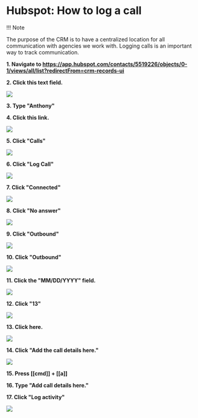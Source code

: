 # Hubspot: How to log a call

!!! Note

   The purpose of the CRM is to have a centralized location for all communication with agencies we work with. Logging calls is an important way to track communication.

**1. Navigate to <https://app.hubspot.com/contacts/5519226/objects/0-1/views/all/list?redirectFrom=crm-records-ui>**

**2. Click this text field.**

![](https://image.scribehow-prod.com/e6RXRVhD0zHDKrTtbYF5uJWb-9IAFY8ZoivbJ-UCgj4/zoom:0.46901172529313234/enlarge:true/crop:1194:672:nowe:1166:0/wm:0.8:nowe:336:4:0.17857142857142858/aHR0cHM6Ly9jb2xvbnktcmVjb3JkZXIuczMuYW1hem9uYXdzLmNvbS9maWxlcy8yMDIyLTA5LTEzLzhiZjJmM2IxLTM3OTMtNDhjMi1iMjg1LTgwOTU2YTQ5Y2RlMy91c2VyX2Nyb3BwZWRfc2NyZWVuc2hvdC5qcGVn)

**3. Type "Anthony"**

**4. Click this link.**

![](https://image.scribehow-prod.com/3aKunzjnWFQFOTktE1hNHbBKSYHr_EDS9_RQlL6i1Ro/zoom:0.46901172529313234/enlarge:true/crop:1194:672:nowe:0:0/wm:0.8:nowe:132:125:0.17857142857142858/aHR0cHM6Ly9jb2xvbnktcmVjb3JkZXIuczMuYW1hem9uYXdzLmNvbS9maWxlcy8yMDIyLTA5LTEzLzljYjNjNjg0LTNkNzYtNGZhNy1hMTcxLTQ5MmE2YTRiZTBiYi9hc2NyZWVuc2hvdC5qcGVn)

**5. Click "Calls"**

![](https://image.scribehow-prod.com/ih1JrwqVa3aW9x_kWLKcXz71MO3qrUa5KGjT4ujTPxk/zoom:0.46901172529313234/enlarge:true/crop:1194:672:nowe:554:0/wm:0.8:nowe:255:77:0.17857142857142858/aHR0cHM6Ly9jb2xvbnktcmVjb3JkZXIuczMuYW1hem9uYXdzLmNvbS9maWxlcy8yMDIyLTA5LTEzLzRhMjMzNzEyLWE2YzAtNGYzMi04NGYyLWE3MGIyNTE5NmJkYy9hc2NyZWVuc2hvdC5qcGVn)

**6. Click "Log Call"**

![](https://image.scribehow-prod.com/dyoDcpKGm9KSfw__ZNzDmTOYOpAP_lx-gCA0lWC2-yY/zoom:0.46901172529313234/enlarge:true/crop:1194:672:nowe:1102:0/wm:0.8:nowe:255:120:0.17857142857142858/aHR0cHM6Ly9jb2xvbnktcmVjb3JkZXIuczMuYW1hem9uYXdzLmNvbS9maWxlcy8yMDIyLTA5LTEzL2RlZjhkOWY1LTcxMTUtNDAzYS1iYmZlLWFlODg1ODY4OTVjMy9hc2NyZWVuc2hvdC5qcGVn)

**7. Click "Connected"**

![](https://image.scribehow-prod.com/BhCJzj6AYn-JjdSZswlPVRPBzgI2DMDJsvE19eYDZbw/zoom:0.46901172529313234/enlarge:true/crop:1194:672:nowe:1248:448/wm:0.8:nowe:255:132:0.17857142857142858/aHR0cHM6Ly9jb2xvbnktcmVjb3JkZXIuczMuYW1hem9uYXdzLmNvbS9maWxlcy8yMDIyLTA5LTEzL2UwMzg5ZDgwLTA2MGEtNDc5Ni05ZmFlLWVkMzcxYzhjMjgzZi9hc2NyZWVuc2hvdC5qcGVn)

**8. Click "No answer"**

![](https://image.scribehow-prod.com/kw8MAE7UR6I-uoi7uZoRYFG9ChLW25feCWB5g--Qcpw/zoom:0.46901172529313234/enlarge:true/crop:1194:672:nowe:1218:645/wm:0.8:nowe:255:188:0.17857142857142858/aHR0cHM6Ly9jb2xvbnktcmVjb3JkZXIuczMuYW1hem9uYXdzLmNvbS9maWxlcy8yMDIyLTA5LTEzLzI1YWMxODZmLTQxYzMtNGQ5Yy1hMDkzLWU4NmNmYTJjYTE5NC9hc2NyZWVuc2hvdC5qcGVn)

**9. Click "Outbound"**

![](https://image.scribehow-prod.com/SzAOeDnUresUxn3JPoQw7ccf8to39rIhJuMqvrzFKQg/zoom:0.46901172529313234/enlarge:true/crop:1194:672:nowe:1443:445/wm:0.8:nowe:255:132:0.17857142857142858/aHR0cHM6Ly9jb2xvbnktcmVjb3JkZXIuczMuYW1hem9uYXdzLmNvbS9maWxlcy8yMDIyLTA5LTEzLzhkZGE0NTllLWVjOTItNDhjYy05YTRhLWU4ZDEyODQyY2E3My9hc2NyZWVuc2hvdC5qcGVn)

**10. Click "Outbound"**

![](https://image.scribehow-prod.com/b23KPOw8LJzv5dC4yeRuqENhuqA6k1HAtHKf8YBRg-I/zoom:0.46901172529313234/enlarge:true/crop:1194:672:nowe:1400:578/wm:0.8:nowe:255:132:0.17857142857142858/aHR0cHM6Ly9jb2xvbnktcmVjb3JkZXIuczMuYW1hem9uYXdzLmNvbS9maWxlcy8yMDIyLTA5LTEzLzg4YzMyMmJjLTMwMGQtNDE1Mi04NjcxLWQ4YzdhMzk5OWZjOS9hc2NyZWVuc2hvdC5qcGVn)

**11. Click the "MM/DD/YYYY" field.**

![](https://image.scribehow-prod.com/JOQ3kDkQunzAKKMVdJ9-Kdrf2K3qBkOMBrI5h5ZHaXg/zoom:0.46901172529313234/enlarge:true/crop:1194:672:nowe:1098:535/wm:0.8:nowe:255:132:0.17857142857142858/aHR0cHM6Ly9jb2xvbnktcmVjb3JkZXIuczMuYW1hem9uYXdzLmNvbS9maWxlcy8yMDIyLTA5LTEzL2M0NzE4NTcwLWFmYjEtNDE0OC1hYmUwLWQ0ZmMwNjQ4YTc1YS9hc2NyZWVuc2hvdC5qcGVn)

**12. Click "13"**

![](https://image.scribehow-prod.com/rIsCOMg8A0iyrGQKsB8FXxR3EgUGSTYod0Cxl2rBYyw/zoom:0.46901172529313234/enlarge:true/crop:1194:672:nowe:1141:229/wm:0.8:nowe:255:132:0.17857142857142858/aHR0cHM6Ly9jb2xvbnktcmVjb3JkZXIuczMuYW1hem9uYXdzLmNvbS9maWxlcy8yMDIyLTA5LTEzLzViZjc1ZGY2LTM5ZTctNDUwNi1iYWU3LTMxMWZkNDU0YzFiMi9hc2NyZWVuc2hvdC5qcGVn)

**13. Click here.**

![](https://image.scribehow-prod.com/afpVsMdWJjlClxr6DrYe2iceXWjO02FKwMaCDsKEgHQ/zoom:0.46901172529313234/enlarge:true/crop:1194:672:nowe:1224:599/wm:0.8:nowe:255:132:0.17857142857142858/aHR0cHM6Ly9jb2xvbnktcmVjb3JkZXIuczMuYW1hem9uYXdzLmNvbS9maWxlcy8yMDIyLTA5LTEzLzlhMDBlYmQyLTczNjMtNDgxZS05MDYwLTM2Njg1NzJjODFhZi9hc2NyZWVuc2hvdC5qcGVn)

**14. Click "Add the call details here."**

![](https://image.scribehow-prod.com/bMrIKaCnCEbN4EWK3JU-hYZr2NPJOOMdzIR1LEBi8hM/zoom:0.46901172529313234/enlarge:true/crop:1194:672:nowe:1219:616/wm:0.8:nowe:255:132:0.17857142857142858/aHR0cHM6Ly9jb2xvbnktcmVjb3JkZXIuczMuYW1hem9uYXdzLmNvbS9maWxlcy8yMDIyLTA5LTEzL2U0NTA1YzA3LTI3OTMtNGU1Ni04YTg0LWY4NWI1ZDk2YWEyYy9hc2NyZWVuc2hvdC5qcGVn)

**15. Press [[cmd]] + [[a]]**

**16. Type "Add call details here."**

**17. Click "Log activity"**

![](https://image.scribehow-prod.com/KEQU7yanKHBpBAh5GM5oM4X9a70JpNalTKdBtVnd5Ew/zoom:0.46901172529313234/enlarge:true/crop:1194:672:nowe:1038:645/wm:0.8:nowe:255:256:0.17857142857142858/aHR0cHM6Ly9jb2xvbnktcmVjb3JkZXIuczMuYW1hem9uYXdzLmNvbS9maWxlcy8yMDIyLTA5LTEzLzQ0MWJiZjZkLTZlOTUtNDkzZC1hNDM4LTlhMWEzMGFjYWUxNi9hc2NyZWVuc2hvdC5qcGVn)
